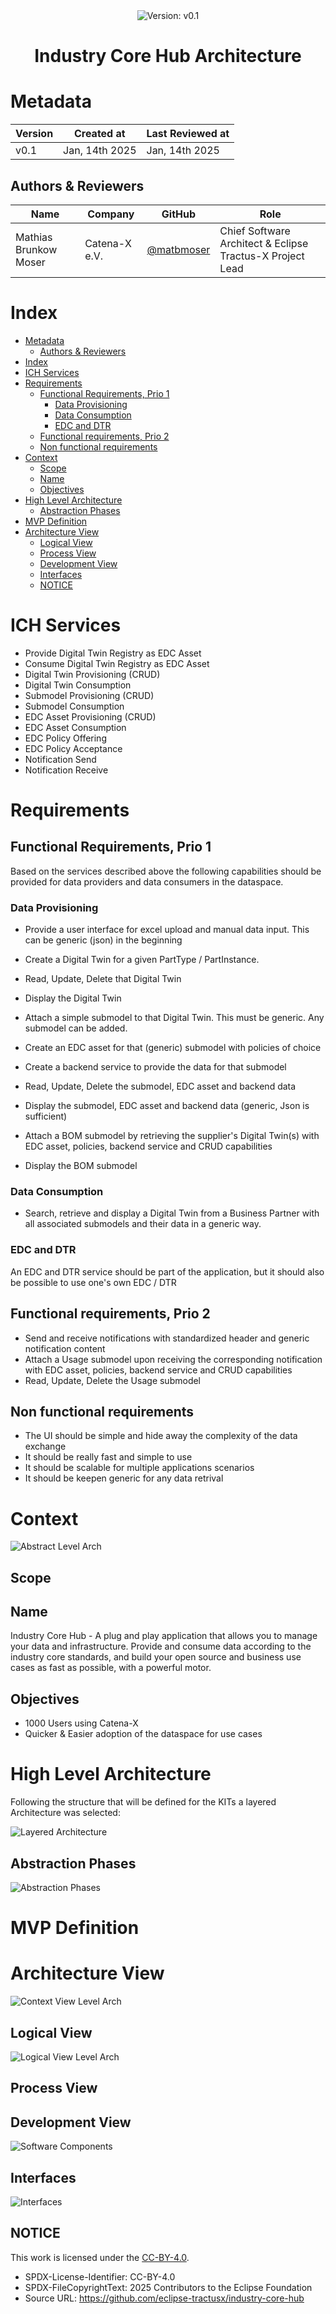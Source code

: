 <!--

Eclipse Tractus-X - Industry Core Hub Hub

Copyright (c) 2025 Contributors to the Eclipse Foundation

See the NOTICE file(s) distributed with this work for additional
information regarding copyright ownership.

This work is made available under the terms of the
Creative Commons Attribution 4.0 International (CC-BY-4.0) license,
which is available at
https://creativecommons.org/licenses/by/4.0/legalcode.

SPDX-License-Identifier: CC-BY-4.0

-->

<div align="center"> 
  <img alt="Version:  v0.1" src="https://img.shields.io/badge/Version-v0.1-blue?style=for-the-badge">
  <br>
  <h1> Industry Core Hub Architecture </h1>
</div>

# Metadata

|**Version**| **Created at** | **Last Reviewed at** |
|-|-|-|
| v0.1 | Jan, 14th 2025 | Jan, 14th 2025 |

## Authors & Reviewers

<!--Add yourself to the list if you review/contribute to this document-->

| Name                  | Company | GitHub                                     | Role                                    |
| --------------------- | ------- | ------------------------------------------ | --------------------------------------- |
| Mathias Brunkow Moser | Catena-X e.V. | [@matbmoser](https://github.com/matbmoser) | Chief Software Architect & Eclipse Tractus-X Project Lead |

# Index

- [Metadata](#metadata)
  - [Authors \& Reviewers](#authors--reviewers)
- [Index](#index)
- [ICH Services](#ich-services)
- [Requirements](#requirements)
  - [Functional Requirements, Prio 1](#functional-requirements-prio-1)
    - [Data Provisioning](#data-provisioning)
    - [Data Consumption](#data-consumption)
    - [EDC and DTR](#edc-and-dtr)
  - [Functional requirements, Prio 2](#functional-requirements-prio-2)
  - [Non functional requirements](#non-functional-requirements)
- [Context](#context)
  - [Scope](#scope)
  - [Name](#name)
  - [Objectives](#objectives)
- [High Level Architecture](#high-level-architecture)
  - [Abstraction Phases](#abstraction-phases)
- [MVP Definition](#mvp-definition)
- [Architecture View](#architecture-view)
  - [Logical View](#logical-view)
  - [Process View](#process-view)
  - [Development View](#development-view)
  - [Interfaces](#interfaces)
  - [NOTICE](#notice)


# ICH Services

- Provide Digital Twin Registry as EDC Asset
- Consume Digital Twin Registry as EDC Asset
- Digital Twin Provisioning (CRUD)
- Digital Twin Consumption
- Submodel Provisioning (CRUD)
- Submodel Consumption
- EDC Asset Provisioning (CRUD)
- EDC Asset Consumption
- EDC Policy Offering
- EDC Policy Acceptance
- Notification Send
- Notification Receive

# Requirements

## Functional Requirements, Prio 1

Based on the services described above the following capabilities should be provided for data providers and data consumers in the dataspace.

### Data Provisioning

- Provide a user interface for excel upload and manual data input. This can be generic (json) in the beginning
- Create a Digital Twin for a given PartType / PartInstance.
- Read, Update, Delete that Digital Twin
- Display the Digital Twin

- Attach a simple submodel to that Digital Twin. This must be generic. Any submodel can be added.
- Create an EDC asset for that (generic) submodel with policies of choice
- Create a backend service to provide the data for that submodel
- Read, Update, Delete the submodel, EDC asset and backend data
- Display the submodel, EDC asset and backend data (generic, Json is sufficient)

- Attach a BOM submodel by retrieving the supplier's Digital Twin(s) with EDC asset, policies, backend service and CRUD capabilities
- Display the BOM submodel

### Data Consumption 
- Search, retrieve and display a Digital Twin from a Business Partner with all associated submodels and their data in a generic way.

### EDC and DTR
An EDC and DTR service should be part of the application, but it should also be possible to use one's own EDC / DTR


## Functional requirements, Prio 2
- Send and receive notifications with standardized header and generic notification content
- Attach a Usage submodel upon receiving the corresponding notification with EDC asset, policies, backend service and CRUD capabilities
- Read, Update, Delete the Usage submodel

## Non functional requirements
- The UI should be simple and hide away the complexity of the data exchange
- It should be really fast and simple to use
- It should be scalable for multiple applications scenarios
- It should be keepen generic for any data retrival

# Context

![Abstract Level Arch](./media/Abstract%20Level%20Arch.svg)

## Scope

## Name

Industry Core Hub - A plug and play application that allows you to manage your data and infrastructure. Provide and consume data according to the industry core standards, and build your open source and business use cases as fast as possible, with a powerful motor.

## Objectives

- 1000 Users using Catena-X
- Quicker & Easier adoption of the dataspace for use cases

# High Level Architecture

Following the structure that will be defined for the KITs a layered Architecture was selected:

![Layered Architecture](./media/Abstraction%20Levels.drawio.svg)

## Abstraction Phases

![Abstraction Phases](./media/Abstraction%20Phases.svg)

# MVP Definition

# Architecture View

![Context View Level Arch](./media/Complete%20Context%20Diagram.svg)

## Logical View

![Logical View Level Arch](./media/Context%20Diagram.drawio.svg)

## Process View

## Development View

![Software Components](./media/Software%20Compontents%20Diagram.drawio.svg)

## Interfaces

![Interfaces](./media/Interfaces.drawio.svg)

## NOTICE

This work is licensed under the [CC-BY-4.0](https://creativecommons.org/licenses/by/4.0/legalcode).

- SPDX-License-Identifier: CC-BY-4.0
- SPDX-FileCopyrightText: 2025 Contributors to the Eclipse Foundation
- Source URL: https://github.com/eclipse-tractusx/industry-core-hub
